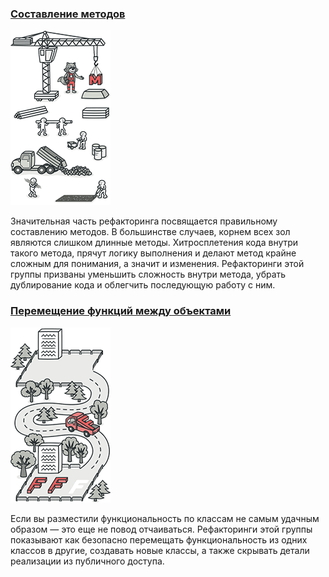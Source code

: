 ### [Составление методов](Составление%20методов/Составление%20методов.md)
![Составление методов](Составление%20методов/images/CREATE_METHODS.png)

Значительная часть рефакторинга посвящается правильному составлению методов. В большинстве случаев, корнем всех зол являются слишком длинные методы. Хитросплетения кода внутри такого метода, прячут логику выполнения и делают метод крайне сложным для понимания, а значит и изменения. Рефакторинги этой группы призваны уменьшить сложность внутри метода, убрать дублирование кода и облегчить последующую работу с ним.

### [Перемещение функций между объектами](Перемещение%20функций%20между%20объектами/Перемещение%20функций%20между%20объектами.md)
![Перемещение функций между объектами](Перемещение%20функций%20между%20объектами/images/MOVE_FUNC_BTW_OBJ.png)

Если вы разместили функциональность по классам не самым удачным образом — это еще не повод отчаиваться. Рефакторинги этой группы показывают как безопасно перемещать функциональность из одних классов в другие, создавать новые классы, а также скрывать детали реализации из публичного доступа.
